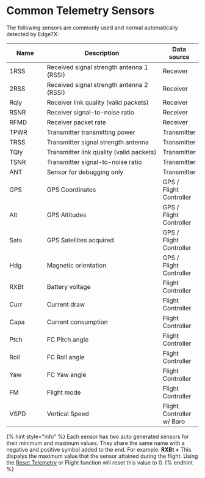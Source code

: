 # Common Telemetry Sensors

The following sensors are commonly used and normal automatically detected by EdgeTX:

<table><thead><tr><th width="107">Name</th><th width="419.3333333333333">Description</th><th>Data source</th></tr></thead><tbody><tr><td>1RSS</td><td>Received signal strength antenna 1 (RSSI)</td><td>Receiver</td></tr><tr><td>2RSS</td><td>Received signal strength antenna 2 (RSSI)</td><td>Receiver</td></tr><tr><td>Rqly</td><td>Receiver link quality (valid packets)</td><td>Receiver</td></tr><tr><td>RSNR</td><td>Receiver signal-to-noise ratio</td><td>Receiver</td></tr><tr><td>RFMD</td><td>Receiver packet rate</td><td>Receiver</td></tr><tr><td>TPWR</td><td>Transmitter transmitting power</td><td>Transmitter</td></tr><tr><td>TRSS</td><td>Transmitter signal strength antenna</td><td>Transmitter</td></tr><tr><td>TQly</td><td>Transmitter link quality (valid packets)</td><td>Transmitter</td></tr><tr><td>TSNR</td><td>Transmitter signal-to-noise ratio</td><td>Transmitter</td></tr><tr><td>ANT</td><td>Sensor for debugging only</td><td>Transmitter</td></tr><tr><td>GPS</td><td>GPS Coordinates</td><td>GPS / Flight Controller</td></tr><tr><td>Alt</td><td>GPS Altitudes</td><td>GPS / Flight Controller</td></tr><tr><td>Sats</td><td>GPS Satellites acquired</td><td>GPS / Flight Controller</td></tr><tr><td>Hdg</td><td>Magnetic orientation</td><td>GPS / Flight Controller</td></tr><tr><td>RXBt</td><td>Battery voltage</td><td>Flight Controller</td></tr><tr><td>Curr</td><td>Current draw</td><td>Flight Controller</td></tr><tr><td>Capa</td><td>Current consumption</td><td>Flight Controller</td></tr><tr><td>Ptch</td><td>FC Pitch angle</td><td>Flight Controller</td></tr><tr><td>Roll</td><td>FC Roll angle</td><td>Flight Controller</td></tr><tr><td>Yaw</td><td>FC Yaw angle</td><td>Flight Controller</td></tr><tr><td>FM</td><td>Flight mode</td><td>Flight Controller</td></tr><tr><td>VSPD</td><td>Vertical Speed</td><td>Flight Controller w/ Baro</td></tr></tbody></table>

{% hint style="info" %}
Each sensor has two auto generated sensors for their minimum and maximum values. They share the same name with a negative and positive symbol added to the end. For example: **RXBt +** This dispalys the maximum value that the sensor attained during the flight. Using the [Reset Telemetry](../../reset-telemetry.md) or Flight function will reset this value to 0.
{% endhint %}
